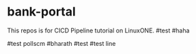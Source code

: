 # bank-portal
This repos is for CICD Pipeline tutorial on LinuxONE.
#test
#haha

#test pollscm
#bharath
#test
#test line
